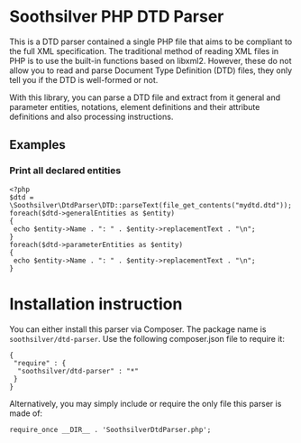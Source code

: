 # Soothsilver PHP DTD Parser
This is a DTD parser contained a single PHP file that aims to be compliant to the full XML specification. The traditional method of reading XML files in PHP is to use the built-in functions based on libxml2. However, these do not allow you to read and parse Document Type Definition (DTD) files, they only tell you if the DTD is well-formed or not.

With this library, you can parse a DTD file and extract from it general and parameter entities, notations, element definitions and their attribute definitions and also processing instructions.

## Examples
### Print all declared entities
```
<?php
$dtd = \Soothsilver\DtdParser\DTD::parseText(file_get_contents("mydtd.dtd"));
foreach($dtd->generalEntities as $entity)
{
 echo $entity->Name . ": " . $entity->replacementText . "\n";
}
foreach($dtd->parameterEntities as $entity)
{
 echo $entity->Name . ": " . $entity->replacementText . "\n";
}
```

# Installation instruction
You can either install this parser via Composer. The package name is `soothsilver/dtd-parser`. Use the following composer.json file to require it:
```
{
 "require" : {
  "soothsilver/dtd-parser" : "*"
 }
}
```

Alternatively, you may simply include or require the only file this parser is made of:
```
require_once __DIR__ . 'SoothsilverDtdParser.php';
```
